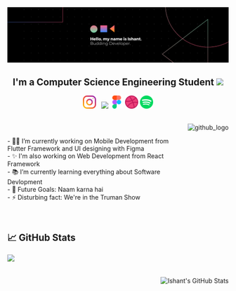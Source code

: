 
<img src="https://github.com/ishantsehrawat/ishantsehrawat/blob/main/banner.png" />
<h2 align='center'>I'm a Computer Science Engineering Student <img src="https://raw.githubusercontent.com/MartinHeinz/MartinHeinz/master/wave.gif" width="30px"></h2>

<p align='center'>
<a href="https://instagram.com/theishantsehrawat"><img height="30" src="https://github.com/ishantsehrawat/ishantsehrawat/blob/main/instagram.png?raw=true"></a>&nbsp;&nbsp;
<a href="https://www.linkedin.com/in/ishant-sehrawat-90b1341a4/"><img height="30" src="https://github.com/WaylonWalker/WaylonWalker/blob/main/icon/linkedin.png?raw=true"></a>
<a href="https://www.figma.com/@ishantsehrawat"><img height="30" src="https://github.com/ishantsehrawat/ishantsehrawat/blob/main/figma.png?raw=true"></a>
<a href="https://dribbble.com/ishantsehrawat"><img height="30" src="https://github.com/ishantsehrawat/ishantsehrawat/blob/main/dribbble.png?raw=true"></a>
<a href="https://open.spotify.com/user/mj8my8lquv3l30d6izzr0qi9l"><img height="30" src="https://github.com/ishantsehrawat/ishantsehrawat/blob/main/spotify.png?raw=true"></a>

</p>

<br>
<img align="right" alt="github_logo" height="170px" src="https://miro.medium.com/max/1020/0*7Q3yvSIv_t0ioJ-Z.gif" />
<p>
  <br>
- 👨‍💻 I’m currently working on Mobile Development from Flutter Framework and UI designing with Figma<br>
- ✨ I'm also working on Web Development from React Framework<br>
- 📚 I’m currently learning everything about Software Devlopment<br>
- 💪 Future Goals: Naam karna hai<br>
- ⚡ Disturbing fact: We're in the Truman Show <br>
  <br><br>
</p>

## &#x1f4c8; GitHub Stats
<a href="https://github.com/ishantsehrawat/ishantsehrawat">
  <img align="left" src="https://github-readme-stats.vercel.app/api/top-langs/?username=ishantsehrawat&title_color=ffffff&text_color=c9cacc&icon_color=2bbc8a&bg_color=1d1f21&langs_count=10&layout=compact" />
</a>
<br><br><br>
<a href="https://github.com/ishantsehrawat/ishantsehrawat">
  <img align="right" src="https://github-readme-stats.vercel.app/api?username=ishantsehrawat&show_icons=true&line_height=27&count_private=true&title_color=ffffff&text_color=c9cacc&icon_color=2bbc8a&bg_color=1d1f21" alt="Ishant's GitHub Stats" />
</a>


